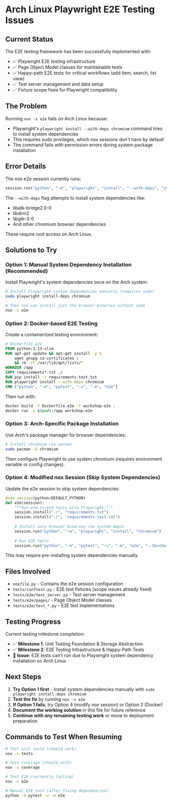 # Arch Linux Playwright E2E Testing Issues

## Current Status

The E2E testing framework has been successfully implemented with:
- ✅ Playwright E2E testing infrastructure
- ✅ Page Object Model classes for maintainable tests
- ✅ Happy-path E2E tests for critical workflows (add item, search, list view)
- ✅ Test server management and data setup
- ✅ Fixture scope fixes for Playwright compatibility

## The Problem

Running `nox -s e2e` fails on Arch Linux because:
- Playwright's `playwright install --with-deps chromium` command tries to install system dependencies
- This requires sudo privileges, which nox sessions don't have by default
- The command fails with permission errors during system package installation

## Error Details

The nox e2e session currently runs:
```python
session.run("python", "-m", "playwright", "install", "--with-deps", "chromium")
```

The `--with-deps` flag attempts to install system dependencies like:
- libatk-bridge2.0-0
- libdrm2
- libgtk-3-0
- And other chromium browser dependencies

These require root access on Arch Linux.

## Solutions to Try

### Option 1: Manual System Dependency Installation (Recommended)
Install Playwright's system dependencies once on the Arch system:

```bash
# Install Playwright system dependencies manually (requires sudo)
sudo playwright install-deps chromium

# Then nox can install just the browser binaries without sudo
nox -s e2e
```

### Option 2: Docker-based E2E Testing
Create a containerized testing environment:

```dockerfile
# Dockerfile.e2e
FROM python:3.13-slim
RUN apt-get update && apt-get install -y \
    wget gnupg ca-certificates \
    && rm -rf /var/lib/apt/lists/*
WORKDIR /app
COPY requirements*.txt ./
RUN pip install -r requirements-test.txt
RUN playwright install --with-deps chromium
CMD ["python", "-m", "pytest", "-v", "-m", "e2e"]
```

Then run with:
```bash
docker build -f Dockerfile.e2e -t workshop-e2e .
docker run -v $(pwd):/app workshop-e2e
```

### Option 3: Arch-Specific Package Installation
Use Arch's package manager for browser dependencies:

```bash
# Install chromium via pacman
sudo pacman -S chromium
```

Then configure Playwright to use system chromium (requires environment variable or config changes).

### Option 4: Modified nox Session (Skip System Dependencies)
Update the e2e session to skip system dependencies:

```python
@nox.session(python=DEFAULT_PYTHON)
def e2e(session):
    """Run end-to-end tests with Playwright."""
    session.install("-r", "requirements.txt")
    session.install("-r", "requirements-test.txt")
    
    # Install only browser binaries (no system deps)
    session.run("python", "-m", "playwright", "install", "chromium")
    
    # Run E2E tests
    session.run("python", "-m", "pytest", "-v", "-m", "e2e", "--tb=short", *session.posargs)
```

This may require pre-installing system dependencies manually.

## Files Involved

- `noxfile.py` - Contains the e2e session configuration
- `tests/conftest.py` - E2E test fixtures (scope issues already fixed)
- `tests/e2e/test_server.py` - Test server management
- `tests/e2e/pages/` - Page Object Model classes
- `tests/e2e/test_*.py` - E2E test implementations

## Testing Progress

Current testing milestone completion:
- ✅ **Milestone 1**: Unit Testing Foundation & Storage Abstraction
- ✅ **Milestone 2**: E2E Testing Infrastructure & Happy-Path Tests
- 🚧 **Issue**: E2E tests can't run due to Playwright system dependency installation on Arch Linux

## Next Steps

1. **Try Option 1 first** - Install system dependencies manually with `sudo playwright install-deps chromium`
2. **Test the fix** by running `nox -s e2e` 
3. **If Option 1 fails**, try Option 4 (modify nox session) or Option 2 (Docker)
4. **Document the working solution** in this file for future reference
5. **Continue with any remaining testing work** or move to deployment preparation

## Commands to Test When Resuming

```bash
# Test unit tests (should work)
nox -s tests

# Test coverage (should work) 
nox -s coverage

# Test E2E (currently failing)
nox -s e2e

# Manual E2E test (after fixing dependencies)
python -m pytest -v -m e2e
```